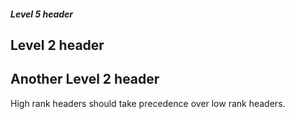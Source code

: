 ##### Level 5 header

## Level 2 header

## Another Level 2 header

High rank headers should take precedence over low rank headers.
